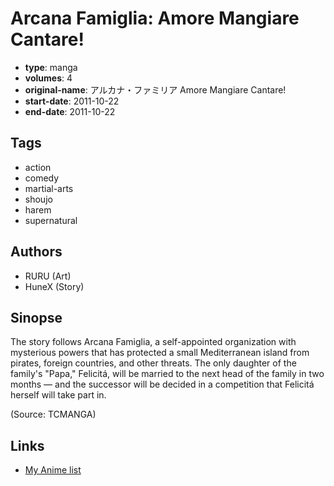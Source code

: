 # Arcana Famiglia: Amore Mangiare Cantare!

-   **type**: manga
-   **volumes**: 4
-   **original-name**: アルカナ・ファミリア Amore Mangiare Cantare!
-   **start-date**: 2011-10-22
-   **end-date**: 2011-10-22

## Tags

-   action
-   comedy
-   martial-arts
-   shoujo
-   harem
-   supernatural

## Authors

-   RURU (Art)
-   HuneX (Story)

## Sinopse

The story follows Arcana Famiglia, a self-appointed organization with mysterious powers that has protected a small Mediterranean island from pirates, foreign countries, and other threats. The only daughter of the family's "Papa," Felicitá, will be married to the next head of the family in two months — and the successor will be decided in a competition that Felicitá herself will take part in.

(Source: TCMANGA)

## Links

-   [My Anime list](https://myanimelist.net/manga/35507/Arcana_Famiglia__Amore_Mangiare_Cantare)
